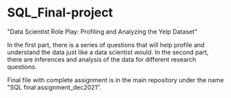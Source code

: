 # SQL_Final-project
"Data Scientist Role Play: Profiling and Analyzing the Yelp Dataset"

In the first part, there is a series of questions that will help profile and understand the data just like a data scientist would.
In the second part, there are inferences and analysis of the data for different research questions.

Final file with complete assignment is in the main repository under the name "SQL final assignment_dec2021".
